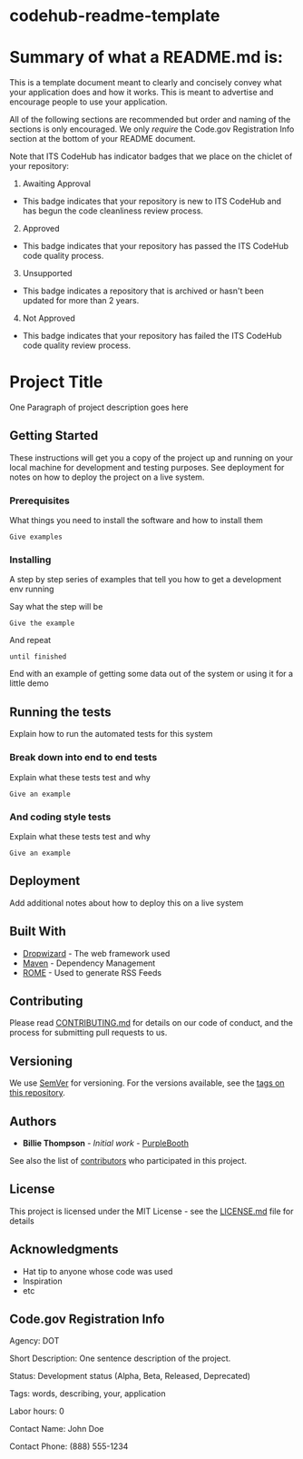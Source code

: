 # codehub-readme-template

# Summary of what a README.md is:

This is a template document meant to clearly and concisely convey what your application does and how it works. This is meant to advertise and encourage people to use your application.

All of the following sections are recommended but order and naming of the sections is only encouraged. We only _require_ the Code.gov Registration Info section at the bottom of your README document.

Note that ITS CodeHub has indicator badges that we place on the chiclet of your repository:

1. Awaiting Approval
  - This badge indicates that your repository is new to ITS CodeHub and has begun the code cleanliness review process.
2. Approved
  - This badge indicates that your repository has passed the ITS CodeHub code quality process.
3. Unsupported
  - This badge indicates a repository that is archived or hasn't been updated for more than 2 years.
4. Not Approved
  - This badge indicates that your repository has failed the ITS CodeHub code quality review process.

# Project Title

One Paragraph of project description goes here

## Getting Started

These instructions will get you a copy of the project up and running on your local machine for development and testing purposes. See deployment for notes on how to deploy the project on a live system.

### Prerequisites

What things you need to install the software and how to install them

```
Give examples
```

### Installing

A step by step series of examples that tell you how to get a development env running

Say what the step will be

```
Give the example
```

And repeat

```
until finished
```

End with an example of getting some data out of the system or using it for a little demo

## Running the tests

Explain how to run the automated tests for this system

### Break down into end to end tests

Explain what these tests test and why

```
Give an example
```

### And coding style tests

Explain what these tests test and why

```
Give an example
```

## Deployment

Add additional notes about how to deploy this on a live system

## Built With

* [Dropwizard](http://www.dropwizard.io/1.0.2/docs/) - The web framework used
* [Maven](https://maven.apache.org/) - Dependency Management
* [ROME](https://rometools.github.io/rome/) - Used to generate RSS Feeds

## Contributing

Please read [CONTRIBUTING.md](https://gist.github.com/PurpleBooth/b24679402957c63ec426) for details on our code of conduct, and the process for submitting pull requests to us.

## Versioning

We use [SemVer](http://semver.org/) for versioning. For the versions available, see the [tags on this repository](https://github.com/your/project/tags). 

## Authors

* **Billie Thompson** - *Initial work* - [PurpleBooth](https://github.com/PurpleBooth)

See also the list of [contributors](https://github.com/your/project/contributors) who participated in this project.

## License

This project is licensed under the MIT License - see the [LICENSE.md](LICENSE.md) file for details

## Acknowledgments

* Hat tip to anyone whose code was used
* Inspiration
* etc

## Code.gov Registration Info


Agency: DOT

Short Description: One sentence description of the project.

Status: Development status (Alpha, Beta, Released, Deprecated)

Tags: words, describing, your, application

Labor hours: 0

Contact Name: John Doe

Contact Phone: (888) 555-1234
